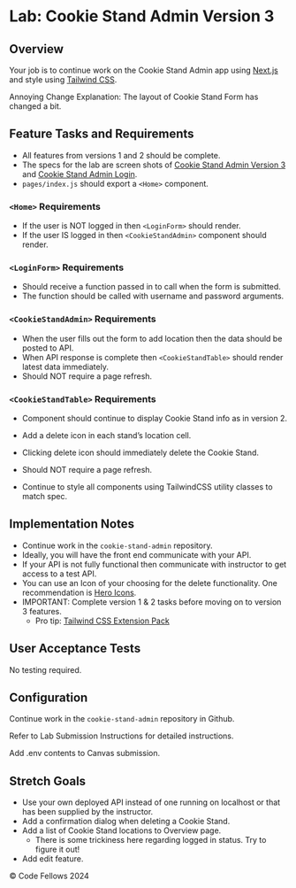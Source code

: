 # Lab: Cookie Stand Admin Version 3

## Overview

Your job is to continue work on the Cookie Stand Admin app using [Next.js](https://nextjs.org/) and style using [Tailwind CSS](https://tailwindcss.com/).

Annoying Change Explanation: The layout of Cookie Stand Form has changed a bit.

## Feature Tasks and Requirements

- All features from versions 1 and 2 should be complete.
- The specs for the lab are screen shots of [Cookie Stand Admin Version 3](https://codefellows.github.io/code-401-python-guide/curriculum/class-39/lab/cookie-stand-admin-version-3.png) and [Cookie Stand Admin Login](https://codefellows.github.io/code-401-python-guide/curriculum/class-39/lab/cookie-stand-admin-login.png).
- `pages/index.js` should export a `<Home>` component.

### `<Home>` Requirements

- If the user is NOT logged in then `<LoginForm>` should render.
- If the user IS logged in then `<CookieStandAdmin>` component should render.

### `<LoginForm>` Requirements

- Should receive a function passed in to call when the form is submitted.
- The function should be called with username and password arguments.

### `<CookieStandAdmin>` Requirements

- When the user fills out the form to add location then the data should be posted to API.
- When API response is complete then `<CookieStandTable>` should render latest data immediately.
- Should NOT require a page refresh.

### `<CookieStandTable>` Requirements

- Component should continue to display Cookie Stand info as in version 2.
- Add a delete icon in each stand’s location cell.
- Clicking delete icon should immediately delete the Cookie Stand.
- Should NOT require a page refresh.

- Continue to style all components using TailwindCSS utility classes to match spec.

## Implementation Notes

- Continue work in the `cookie-stand-admin` repository.
- Ideally, you will have the front end communicate with your API.
- If your API is not fully functional then communicate with instructor to get access to a test API.
- You can use an Icon of your choosing for the delete functionality. One recommendation is [Hero Icons](https://heroicons.com/).
- IMPORTANT: Complete version 1 & 2 tasks before moving on to version 3 features.
  - Pro tip: [Tailwind CSS Extension Pack](https://marketplace.visualstudio.com/items?itemName=andrewmcodes.tailwindcss-extension-pack)

## User Acceptance Tests

No testing required.

## Configuration

Continue work in the `cookie-stand-admin` repository in Github.

Refer to Lab Submission Instructions for detailed instructions.

Add .env contents to Canvas submission.

## Stretch Goals

- Use your own deployed API instead of one running on localhost or that has been supplied by the instructor.
- Add a confirmation dialog when deleting a Cookie Stand.
- Add a list of Cookie Stand locations to Overview page.
  - There is some trickiness here regarding logged in status. Try to figure it out!
- Add edit feature.

© Code Fellows 2024
